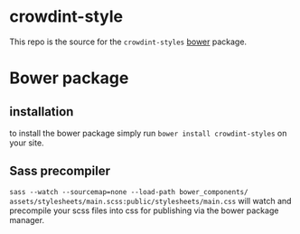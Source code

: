 # crowdint-style

This repo is the source for the ```crowdint-styles``` [bower](http://bower.io) package.

# Bower package

## installation

to install the bower package simply run
```bower install crowdint-styles``` on your site.

## Sass precompiler

```sass --watch --sourcemap=none --load-path bower_components/   assets/stylesheets/main.scss:public/stylesheets/main.css``` will watch and precompile
your scss files into css for publishing via the bower package manager.

